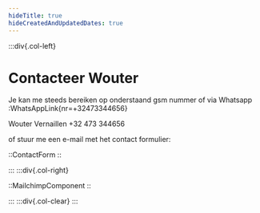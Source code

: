 ```yaml
---
hideTitle: true
hideCreatedAndUpdatedDates: true
---
```

:::div{.col-left}

# Contacteer Wouter

Je kan me steeds bereiken op onderstaand gsm nummer of via Whatsapp :WhatsAppLink{nr=+32473344656}

Wouter Vernaillen
+32 473 344656

of stuur me een e-mail met het contact formulier:

::ContactForm
::

:::
:::div{.col-right}

::MailchimpComponent
::

:::
:::div{.col-clear}
:::